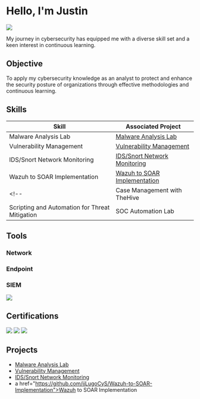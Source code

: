 # Hello, I'm Justin
<a href="https://www.linkedin.com/in/justinlugo/"><img src="https://img.shields.io/badge/-LinkedIn-0072b1?&style=for-the-badge&logo=linkedin&logoColor=white" /></a>

My journey in cybersecurity has equipped me with a diverse skill set and a keen interest in continuous learning.

## Objective
To apply my cybersecurity knowledge as an analyst to protect and enhance the security posture of organizations through effective methodologies and continuous learning.


## Skills
<!--[Provide skills and associated project. Make sure to hyperlink the project - Remove this afterwards]]-->

| Skill                                         | Associated Project         |
|-----------------------------------------------|----------------------------|
| Malware Analysis Lab| <a href="https://github.com/jjLugoCyS/Malware-Analysis-Lab/tree/main">Malware Analysis Lab</a>|
| Vulnerability Management | <a href="https://github.com/jjLugoCyS/Vulnerability-Management/tree/main">Vulnerability Management</a>|
| IDS/Snort Network Monitoring | <a href="https://github.com/jjLugoCyS/IDS-Snort-Network-Monitoring">IDS/Snort Network Monitoring </a>|
| Wazuh to SOAR Implementation | <a href="https://github.com/jjLugoCyS/Wazuh-to-SOAR-Implementation">Wazuh to SOAR Implementation </a>|
<!--| Case Management with TheHive                  | SOC Automation Lab|
| Scripting and Automation for Threat Mitigation | SOC Automation Lab|-->

## Tools
<!--[Provide tools and break them down into categories. Use ChatGPT to help create the link - Remove this afterwards]]-->

### Network
<!--<div>
    <img src="https://img.shields.io/badge/-Wireshark-1679A7?&style=for-the-badge&logo=Wireshark&logoColor=white" />
    <img src="https://img.shields.io/badge/-Suricata-EF3B2D?&style=for-the-badge&logo=Suricata&logoColor=white" />
    <img src="https://img.shields.io/badge/-Zeek-777BB4?&style=for-the-badge&logo=Zeek&logoColor=white" />
</div>-->

### Endpoint
<!--<div>
    <img src="https://img.shields.io/badge/-Microsoft_Defender_for_Endpoint-00A4EF?&style=for-the-badge&logo=Microsoft&logoColor=white" />
    <img src="https://img.shields.io/badge/-Velociraptor-4B275F?&style=for-the-badge&logo=Velociraptor&logoColor=white" />
</div>-->

### SIEM
<div>
    <!--<img src="https://img.shields.io/badge/-Microsoft_Sentinel-0078D4?&style=for-the-badge&logo=Microsoft&logoColor=white" />-->
    <img src="https://img.shields.io/badge/-Splunk-000000?&style=for-the-badge&logo=Splunk&logoColor=white" />
    <!--<img src="https://img.shields.io/badge/-Elastic-005571?&style=for-the-badge&logo=Elastic&logoColor=white" />-->
</div>

## Certifications
<!--[Provide certifications that you have obtained. Use ChatGPT to help create the link - Remove this afterwards]]-->
<div>
<img src="https://img.shields.io/badge/-Security%2B-FF0000?&style=for-the-badge&logo=CompTIA&logoColor=white" />
<img src="https://img.shields.io/badge/-Network%2B-007ACC?&style=for-the-badge&logo=CompTIA&logoColor=white" />
<img src="https://img.shields.io/badge/-A%2B-4D4D4D?&style=for-the-badge&logo=CompTIA&logoColor=white" />
<!--<img src="https://img.shields.io/badge/-CDSA-006400?&style=for-the-badge&logoColor=white" />
<img src="https://img.shields.io/badge/-CCD-000080?&style=for-the-badge&logoColor=white" />-->
</div>

## Projects
- <a href="https://github.com/jjLugoCyS/Malware-Analysis-Lab/tree/main">Malware Analysis Lab</a>
- <a href="https://github.com/jjLugoCyS/Vulnerability-Management/tree/main">Vulnerability Management</a>
- <a href="https://github.com/jjLugoCyS/IDS-Snort-Network-Monitoring">IDS/Snort Network Monitoring </a>
- a href="https://github.com/jjLugoCyS/Wazuh-to-SOAR-Implementation">Wazuh to SOAR Implementation </a>
